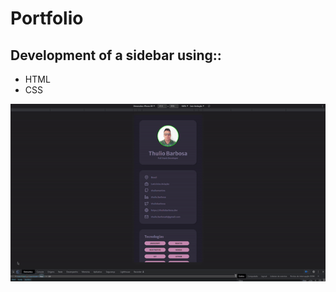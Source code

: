 # Portfolio

## Development of a sidebar using::

* HTML
* CSS

<p align="left">
    <img src="/assets/to-readme/result.gif">
</p>
